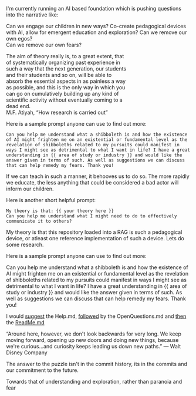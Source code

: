 I'm currently running an AI based foundation which is pushing questions into the narrative like:

Can we engage our children in new ways? Co-create pedagogical devices with AI, allow for emergent education and exploration? Can we remove our own egos?  
Can we remove our own fears?

The aim of theory really is, to a great extent, that  
of systematically organizing past experience in  
such a way that the next generation, our students  
and their students and so on, will be able to  
absorb the essential aspects in as painless a way  
as possible, and this is the only way in which you  
can go on cumulatively building up any kind of  
scientific activity without eventually coming to a  
dead end.  
M.F. Atiyah, “How research is carried out”  

Here is a sample prompt anyone can use to find out more:

```
Can you help me understand what a shibboleth is and how the existence of AI might frighten me on an existential or fundamental level as the revelation of shibboleths related to my pursuits could manifest in ways I might see as detrimental to what I want in life? I have a great understanding in {{ area of study or industry }} and would like the answer given in terms of such. As well as suggestions we can discuss that can help remedy my fears. Thank you! 
```

If we can teach in such a manner, it behooves us to do so. The more rapidly we educate, the less anything that could be considered a bad actor will inform our children.

Here is another short helpful prompt:
```
My theory is that: {{ your theory here }}
Can you help me understand what I might need to do to effectively communicate it to others?
```




My theory is that this repository loaded into a RAG is such a pedagogical device, or atleast one reference implementation of such a device.
Lets do some research.

Here is a sample prompt anyone can use to find out more:   

Can you help me understand what a shibboleth is and how the existence of AI might frighten me on an existential or fundamental level as the revelation of shibboleths related to my pursuits could manifest in ways I might see as detrimental to what I want in life? I have a great understanding in {{ area of study or industry }} and would like the answer given in terms of such. As well as suggestions we can discuss that can help remedy my fears. Thank you!

I would [suggest](https://en.wikipedia.org/wiki/The_Glass_Bead_Game) the Help.md, [followed](https://en.wikipedia.org/wiki/Cicada_3301) by the OpenQuestions.md and [then](https://en.wikipedia.org/wiki/Siddhartha_(novel)) the [ReadMe.md](https://www.youtube.com/watch?v=LmW3H-EXYS0)


“Around here, however, we don't look backwards for very long. We keep moving forward, opening up new doors and doing new things, because we're curious...and curiosity keeps leading us down new paths.”
― Walt Disney Company

The answer to the puzzle isn't in the commit history, its in the commits and our commitment to the future.

Towards that of understanding and exploration, rather than paranoia and fear
